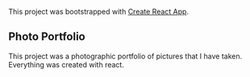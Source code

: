 This project was bootstrapped with [Create React App](https://github.com/facebook/create-react-app).

## Photo Portfolio

This project was a photographic portfolio of pictures that I have taken. Everything was created with react. 

